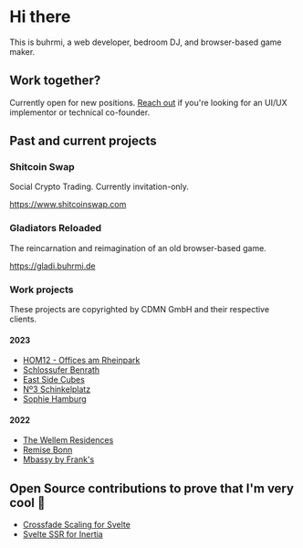 # Hi there

This is buhrmi, a web developer, bedroom DJ, and browser-based game maker. 

## Work together?

Currently open for new positions. [Reach out](mailto:buhrmi@gmail.com) if you're looking for an UI/UX implementor or technical co-founder.

## Past and current projects

### Shitcoin Swap

Social Crypto Trading. Currently invitation-only.

https://www.shitcoinswap.com

### Gladiators Reloaded

The reincarnation and reimagination of an old browser-based game.

https://gladi.buhrmi.de

### Work projects

These projects are copyrighted by CDMN GmbH and their respective clients.

#### 2023

- [HOM12 - Offices am Rheinpark](https://www.hom12.de)
- [Schlossufer Benrath](https://www.schlossufer-benrath.de)
- [East Side Cubes](https://www.east-side-cubes.de)
- [Nº3 Schinkelplatz](https://no3-schinkelplatz.cdmn.de/en)
- [Sophie Hamburg](https://sophie.hamburg)

#### 2022

- [The Wellem Residences](https://www.thewellemresidences.com)
- [Remise Bonn](https://www.remise-bonn.de)
- [Mbassy by Frank's](https://www.mbassybyfranks.com)

## Open Source contributions to prove that I'm very cool 🫠

- [Crossfade Scaling for Svelte](https://github.com/sveltejs/svelte/pull/3175)
- [Svelte SSR for Inertia](https://github.com/inertiajs/inertia/pull/1349)

